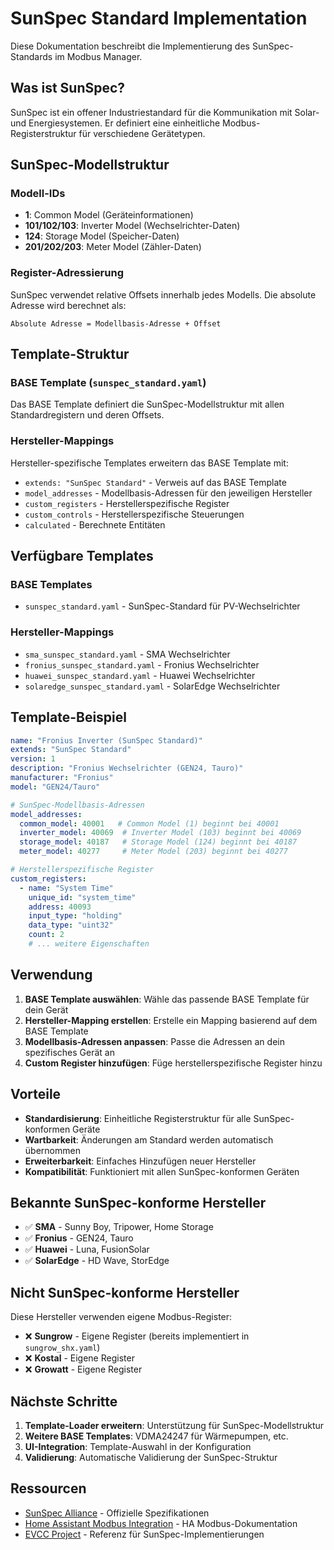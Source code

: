 # SunSpec Standard Implementation

Diese Dokumentation beschreibt die Implementierung des SunSpec-Standards im Modbus Manager.

## Was ist SunSpec?

SunSpec ist ein offener Industriestandard für die Kommunikation mit Solar- und Energiesystemen. Er definiert eine einheitliche Modbus-Registerstruktur für verschiedene Gerätetypen.

## SunSpec-Modellstruktur

### Modell-IDs
- **1**: Common Model (Geräteinformationen)
- **101/102/103**: Inverter Model (Wechselrichter-Daten)
- **124**: Storage Model (Speicher-Daten)
- **201/202/203**: Meter Model (Zähler-Daten)

### Register-Adressierung
SunSpec verwendet relative Offsets innerhalb jedes Modells. Die absolute Adresse wird berechnet als:
```
Absolute Adresse = Modellbasis-Adresse + Offset
```

## Template-Struktur

### BASE Template (`sunspec_standard.yaml`)
Das BASE Template definiert die SunSpec-Modellstruktur mit allen Standardregistern und deren Offsets.

### Hersteller-Mappings
Hersteller-spezifische Templates erweitern das BASE Template mit:
- `extends: "SunSpec Standard"` - Verweis auf das BASE Template
- `model_addresses` - Modellbasis-Adressen für den jeweiligen Hersteller
- `custom_registers` - Herstellerspezifische Register
- `custom_controls` - Herstellerspezifische Steuerungen
- `calculated` - Berechnete Entitäten

## Verfügbare Templates

### BASE Templates
- `sunspec_standard.yaml` - SunSpec-Standard für PV-Wechselrichter

### Hersteller-Mappings
- `sma_sunspec_standard.yaml` - SMA Wechselrichter
- `fronius_sunspec_standard.yaml` - Fronius Wechselrichter
- `huawei_sunspec_standard.yaml` - Huawei Wechselrichter
- `solaredge_sunspec_standard.yaml` - SolarEdge Wechselrichter

## Template-Beispiel

```yaml
name: "Fronius Inverter (SunSpec Standard)"
extends: "SunSpec Standard"
version: 1
description: "Fronius Wechselrichter (GEN24, Tauro)"
manufacturer: "Fronius"
model: "GEN24/Tauro"

# SunSpec-Modellbasis-Adressen
model_addresses:
  common_model: 40001   # Common Model (1) beginnt bei 40001
  inverter_model: 40069  # Inverter Model (103) beginnt bei 40069
  storage_model: 40187   # Storage Model (124) beginnt bei 40187
  meter_model: 40277     # Meter Model (203) beginnt bei 40277

# Herstellerspezifische Register
custom_registers:
  - name: "System Time"
    unique_id: "system_time"
    address: 40093
    input_type: "holding"
    data_type: "uint32"
    count: 2
    # ... weitere Eigenschaften
```

## Verwendung

1. **BASE Template auswählen**: Wähle das passende BASE Template für dein Gerät
2. **Hersteller-Mapping erstellen**: Erstelle ein Mapping basierend auf dem BASE Template
3. **Modellbasis-Adressen anpassen**: Passe die Adressen an dein spezifisches Gerät an
4. **Custom Register hinzufügen**: Füge herstellerspezifische Register hinzu

## Vorteile

- **Standardisierung**: Einheitliche Registerstruktur für alle SunSpec-konformen Geräte
- **Wartbarkeit**: Änderungen am Standard werden automatisch übernommen
- **Erweiterbarkeit**: Einfaches Hinzufügen neuer Hersteller
- **Kompatibilität**: Funktioniert mit allen SunSpec-konformen Geräten

## Bekannte SunSpec-konforme Hersteller

- ✅ **SMA** - Sunny Boy, Tripower, Home Storage
- ✅ **Fronius** - GEN24, Tauro
- ✅ **Huawei** - Luna, FusionSolar
- ✅ **SolarEdge** - HD Wave, StorEdge

## Nicht SunSpec-konforme Hersteller

Diese Hersteller verwenden eigene Modbus-Register:
- ❌ **Sungrow** - Eigene Register (bereits implementiert in `sungrow_shx.yaml`)
- ❌ **Kostal** - Eigene Register
- ❌ **Growatt** - Eigene Register

## Nächste Schritte

1. **Template-Loader erweitern**: Unterstützung für SunSpec-Modellstruktur
2. **Weitere BASE Templates**: VDMA24247 für Wärmepumpen, etc.
3. **UI-Integration**: Template-Auswahl in der Konfiguration
4. **Validierung**: Automatische Validierung der SunSpec-Struktur

## Ressourcen

- [SunSpec Alliance](https://sunspec.org/) - Offizielle Spezifikationen
- [Home Assistant Modbus Integration](https://www.home-assistant.io/integrations/modbus/) - HA Modbus-Dokumentation
- [EVCC Project](https://github.com/evcc-io/evcc) - Referenz für SunSpec-Implementierungen
